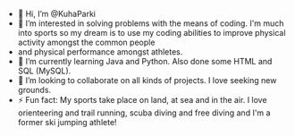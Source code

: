 - 👋 Hi, I’m @KuhaParki
- 👀 I’m interested in solving problems with the means of coding. I'm much into sports so my dream is to use my coding abilities to improve physical activity amongst the common people
-  and physical performance amongst athletes.
- 🌱 I’m currently learning Java and Python. Also done some HTML and SQL (MySQL).
- 💞️ I’m looking to collaborate on all kinds of projects. I love seeking new grounds.
- ⚡ Fun fact: My sports take place on land, at sea and in the air. I love orienteering and trail running, scuba diving and free diving and I'm a former ski jumping athlete!
